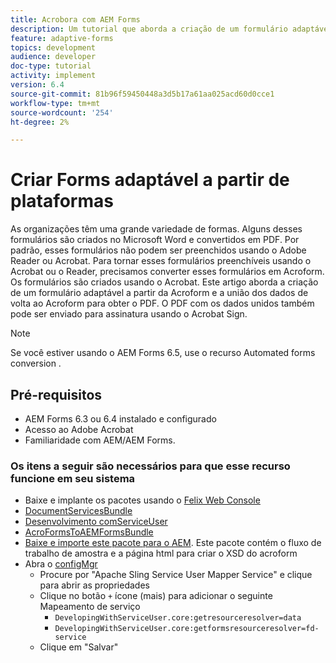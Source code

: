 ```yaml
---
title: Acrobora com AEM Forms
description: Um tutorial que aborda a criação de um formulário adaptável usando o Acroform e mesclando os dados para obter um PDF. O PDF com os dados unidos pode ser enviado para assinatura usando o Acrobat Sign.
feature: adaptive-forms
topics: development
audience: developer
doc-type: tutorial
activity: implement
version: 6.4
source-git-commit: 81b96f59450448a3d5b17a61aa025acd60d0cce1
workflow-type: tm+mt
source-wordcount: '254'
ht-degree: 2%

---
```



# Criar Forms adaptável a partir de plataformas

As organizações têm uma grande variedade de formas. Alguns desses formulários são criados no Microsoft Word e convertidos em PDF. Por padrão, esses formulários não podem ser preenchidos usando o Adobe Reader ou Acrobat. Para tornar esses formulários preenchíveis usando o Acrobat ou o Reader, precisamos converter esses formulários em Acroform. Os formulários são criados usando o Acrobat. Este artigo aborda a criação de um formulário adaptável a partir da Acroform e a união dos dados de volta ao Acroform para obter o PDF. O PDF com os dados unidos também pode ser enviado para assinatura usando o Acrobat Sign.

>[!NOTE]
>
>Se você estiver usando o AEM Forms 6.5, use o recurso Automated forms conversion .

## Pré-requisitos

* AEM Forms 6.3 ou 6.4 instalado e configurado
* Acesso ao Adobe Acrobat
* Familiaridade com AEM/AEM Forms.

### Os itens a seguir são necessários para que esse recurso funcione em seu sistema

* Baixe e implante os pacotes usando o [Felix Web Console](http://localhost:4502/system/console/bundles)
* [DocumentServicesBundle](/help/forms/assets/common-osgi-bundles/AEMFormsDocumentServices.core-1.0-SNAPSHOT.jar)
* [Desenvolvimento comServiceUser](/help/forms/assets/common-osgi-bundles/DevelopingWithServiceUser.jar)
* [AcroFormsToAEMFormsBundle](https://forms.enablementadobe.com/content/DemoServerBundles/AcroFormToAEMForm.core-1.0-SNAPSHOT.jar)
* [Baixe e importe este pacote para o AEM](assets/acro-form-aem-form.zip). Este pacote contém o fluxo de trabalho de amostra e a página html para criar o XSD do acroform
* Abra o [configMgr](http://localhost:4502/system/console/configMgr)
   * Procure por &quot;Apache Sling Service User Mapper Service&quot; e clique para abrir as propriedades
   * Clique no botão `+` ícone (mais) para adicionar o seguinte Mapeamento de serviço
      * `DevelopingWithServiceUser.core:getresourceresolver=data`
      * `DevelopingWithServiceUser.core:getformsresourceresolver=fd-service`
   * Clique em &quot;Salvar&quot;
